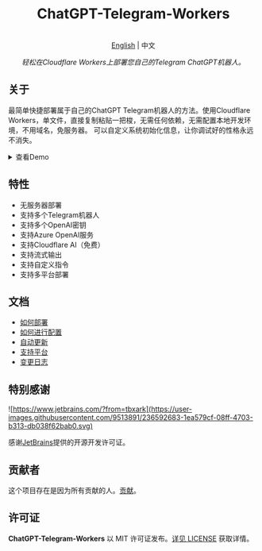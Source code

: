 <h1 align="center">
ChatGPT-Telegram-Workers
</h1>

<p align="center">
    <br> <a href="README.md">English</a> | 中文
</p>
<p align="center">
    <em>轻松在Cloudflare Workers上部署您自己的Telegram ChatGPT机器人。</em>
</p>

## 关于
最简单快捷部署属于自己的ChatGPT Telegram机器人的方法。使用Cloudflare Workers，单文件，直接复制粘贴一把梭，无需任何依赖，无需配置本地开发环境，不用域名，免服务器。 可以自定义系统初始化信息，让你调试好的性格永远不消失。

<details>
<summary>查看Demo</summary>
<img style="max-width: 600px;" alt="image" src="doc/demo.jpg">
</details>

## 特性

- 无服务器部署
- 支持多个Telegram机器人
- 支持多个OpenAI密钥
- 支持Azure OpenAI服务
- 支持Cloudflare AI（免费）
- 支持流式输出
- 支持自定义指令
- 支持多平台部署

## 文档

- [如何部署](./doc/cn/DEPLOY.md)
- [如何进行配置](./doc/cn/CONFIG.md)
- [自动更新](./doc/cn/ACTION.md)
- [支持平台](./doc/cn/PLATFORM.md)
- [变更日志](./doc/cn/CHANGELOG.md)


## 特别感谢

![https://www.jetbrains.com/?from=tbxark](https://user-images.githubusercontent.com/9513891/236592683-1ea579cf-08ff-4703-b313-db038f62bab0.svg)

感谢[JetBrains](https://www.jetbrains.com/?from=tbxark)提供的开源开发许可证。


## 贡献者

这个项目存在是因为所有贡献的人。[贡献](https://github.com/tbxark/ChatGPT-Telegram-Workers/graphs/contributors)。

## 许可证

**ChatGPT-Telegram-Workers** 以 MIT 许可证发布。[详见 LICENSE](LICENSE) 获取详情。
